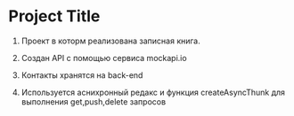 
# Project Title

1. Проект в которм реализована записная книга.

2. Создан API с помощью сервиса mockapi.io

3. Контакты хранятся на back-end

4. Используется аснихронный редакс и функция createAsyncThunk для выполнения get,push,delete запросов



